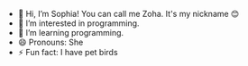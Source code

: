 - 👋 Hi, I’m Sophia! You can call me Zoha. It's my nickname 😊
- 👀 I’m interested in programming.
- 🌱 I’m learning programming.
- 😄 Pronouns: She
- ⚡ Fun fact: I have pet birds

<!---
AestethicxSophia/AestethicxSophia is a ✨ special ✨ repository because its `README.md` (this file) appears on your GitHub profile.
You can click the Preview link to take a look at your changes.
--->
